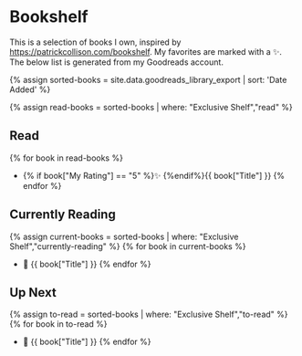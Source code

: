 ---
---
# Bookshelf
This is a selection of books I own, inspired by <https://patrickcollison.com/bookshelf>. My favorites are marked with a ✨.
The below list is generated from my Goodreads account.

{% assign sorted-books = site.data.goodreads_library_export | sort: 'Date Added' %}

{% assign read-books = sorted-books | where: "Exclusive Shelf","read" %}

## Read
{% for book in read-books %}
- {% if book["My Rating"] == "5" %}✨ {%endif%}{{ book["Title"] }}
{% endfor %}

## Currently Reading
{% assign current-books = sorted-books | where: "Exclusive Shelf","currently-reading" %}
{% for book in current-books %}
- 📖 {{ book["Title"] }}
{% endfor %}

## Up Next
{% assign to-read = sorted-books | where: "Exclusive Shelf","to-read" %}
{% for book in to-read %}
- 📘 {{ book["Title"] }}
{% endfor %}
